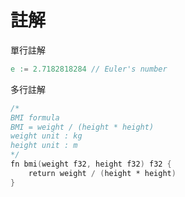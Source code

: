 # 註解

&#x20;單行註解

```v
e := 2.7182818284 // Euler's number
```

多行註解

```v
/* 
BMI formula
BMI = weight / (height * height)
weight unit : kg
height unit : m
*/
fn bmi(weight f32, height f32) f32 {
    return weight / (height * height)
}
```
